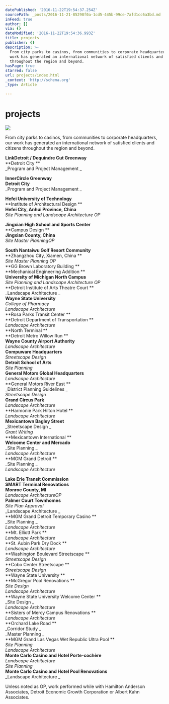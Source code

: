 ```yaml
---
datePublished: '2016-11-22T19:54:37.254Z'
sourcePath: _posts/2016-11-21-85298f0a-1cd5-445b-99ce-7afd1cc6a3bd.md
inFeed: true
author: []
via: {}
dateModified: '2016-11-22T19:54:36.993Z'
title: projects
publisher: {}
description: >-
  From city parks to casinos, from communities to corporate headquarters, our
  work has generated an international network of satisfied clients and citizens
  throughout the region and beyond.
hasPage: true
starred: false
url: projects/index.html
_context: 'http://schema.org'
_type: Article

---
```

# projects
![](https://the-grid-user-content.s3-us-west-2.amazonaws.com/ca2a4dfa-a29a-4b91-949c-fb03b0bcbe2d.jpg)

From city parks to casinos, from communities to corporate headquarters, our work has generated an international network of satisfied clients and citizens throughout the region and beyond.

**LinkDetroit / Dequindre Cut Greenway**  
**Detroit City **  
_Program and Project Management _

**InnerCircle Greenway**  
**Detroit City**  
_Program and Project Management _

**Hefei University of Technology**  
**Institute of Architectural Design **  
**Hefei City, Anhui Province, China**  
_Site Planning and Landscape Architecture OP_

**Jingxian High School and Sports Center**  
**Campus Design **  
**Jingxian County, China**  
_Site Master PlanningOP_

**South Nantaiwu Golf Resort Community**  
**Zhangzhou City, Xiamen, China **  
_Site Master Planning OP_  
**GG Brown Laboratory Building **  
**Mechanical Engineering Addition **  
**University of Michigan North Campus**  
_Site Planning and Landscape Architecture OP_  
**Detroit Institute of Arts Theatre Court **  
_Landscape Architecture _  
**Wayne State University**  
_College of Pharmacy_  
_Landscape Architecture_  
**Rosa Parks Transit Center **  
**Detroit Department of Transportation **  
_Landscape Architecture_  
**North Terminal **  
**Detroit Metro Willow Run **  
**Wayne County Airport Authority**  
_Landscape Architecture_  
**Compuware Headquarters**  
_Streetscape Design_  
**Detroit School of Arts**  
_Site Planning_  
**General Motors Global Headquarters**  
_Landscape Architecture_  
**General Motors River East **  
_District Planning Guidelines _  
_Streetscape Design_  
**Grand Circus Park**  
_Landscape Architecture_  
**Harmonie Park Hilton Hotel **  
_Landscape Architecture_  
**Mexicantown Bagley Street**  
_Streetscape Design _  
_Grant Writing_  
**Mexicantown International **  
**Welcome Center and Mercado**  
_Site Planning _  
_Landscape Architecture_  
**MGM Grand Detroit **  
_Site Planning _  
_Landscape Architecture_

**Lake Erie Transit Commission**  
**SMART Terminal Renovations**  
**Monroe County, MI**  
_Landscape ArchitectureOP_  
**Palmer Court Townhomes**  
_Site Plan Approval_  
_Landscape Architecture _  
**MGM Grand Detroit Temporary Casino **  
_Site Planning _  
_Landscape Architecture_  
**Mt. Elliott Park **  
_Landscape Architecture_  
**St. Aubin Park Dry Dock **  
_Landscape Architecture_  
**Washington Boulevard Streetscape **  
_Streetscape Design_  
**Cobo Center Streetscape **  
_Streetscape Design_  
**Wayne State University **  
**McGregor Pool Renovations **  
_Site Design_  
_Landscape Architecture_  
**Wayne State University Welcome Center **  
_Site Design _  
_Landscape Architecture_  
**Sisters of Mercy Campus Renovations **  
_Landscape Architecture_  
**Orchard Lake Road **  
_Corridor Study _  
_Master Planning _  
**MGM Grand Las Vegas Wet Republic Ultra Pool **  
_Site Planning_  
_Landscape Architecture_  
**Monte Carlo Casino and Hotel Porte-cochère**  
_Landscape Architecture_  
_Site Planning_  
**Monte Carlo Casino and Hotel Pool Renovations**  
_Landscape Architecture _

Unless noted as OP, work performed while with Hamilton Anderson Associates, Detroit Economic Growth Corporation or Albert Kahn Associates.